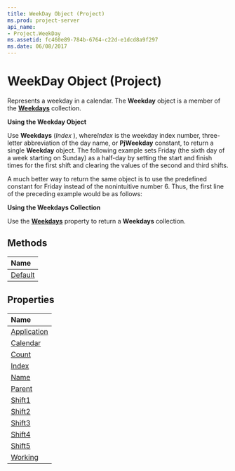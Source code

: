 ```yaml
---
title: WeekDay Object (Project)
ms.prod: project-server
api_name:
- Project.WeekDay
ms.assetid: fc460e89-784b-6764-c22d-e1dcd8a9f297
ms.date: 06/08/2017
---
```



# WeekDay Object (Project)


 

Represents a weekday in a calendar. The **Weekday** object is a member of the **[Weekdays](weekdays-object-project.md)** collection.
 
 **Using the Weekday Object**
 
Use **Weekdays** (*Index* ), where*Index* is the weekday index number, three-letter abbreviation of the day name, or **PjWeekday** constant, to return a single **Weekday** object. The following example sets Friday (the sixth day of a week starting on Sunday) as a half-day by setting the start and finish times for the first shift and clearing the values of the second and third shifts.
 
A much better way to return the same object is to use the predefined constant for Friday instead of the nonintuitive number 6. Thus, the first line of the preceding example would be as follows:
 
 **Using the Weekdays Collection**
 
Use the **[Weekdays](calendar-weekdays-property-project.md)** property to return a **Weekdays** collection.
 

## Methods



|**Name**|
|:-----|
|[Default](weekday-default-method-project.md)|

## Properties



|**Name**|
|:-----|
|[Application](weekday-application-property-project.md)|
|[Calendar](weekday-calendar-property-project.md)|
|[Count](weekday-count-property-project.md)|
|[Index](weekday-index-property-project.md)|
|[Name](weekday-name-property-project.md)|
|[Parent](weekday-parent-property-project.md)|
|[Shift1](weekday-shift1-property-project.md)|
|[Shift2](weekday-shift2-property-project.md)|
|[Shift3](weekday-shift3-property-project.md)|
|[Shift4](weekday-shift4-property-project.md)|
|[Shift5](weekday-shift5-property-project.md)|
|[Working](weekday-working-property-project.md)|

